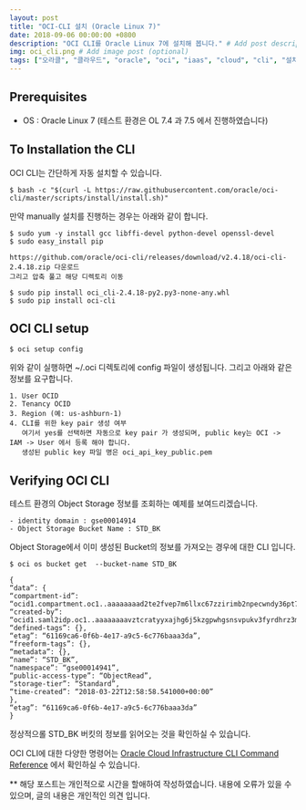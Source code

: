 ```yaml
---
layout: post
title: "OCI-CLI 설치 (Oracle Linux 7)"
date: 2018-09-06 00:00:00 +0800
description: "OCI CLI를 Oracle Linux 7에 설치해 봅니다." # Add post description (optional)
img: oci_cli.png # Add image post (optional)
tags: ["오라클", "클라우드", "oracle", "oci", "iaas", "cloud", "cli", "설치", "install"] # add tag
---
```


## Prerequisites

- OS : Oracle Linux 7 (테스트 환경은 OL 7.4 과 7.5 에서 진행하였습니다)


## To Installation the CLI

OCI CLI는 간단하게 자동 설치할 수 있습니다.

	$ bash -c "$(curl -L https://raw.githubusercontent.com/oracle/oci-cli/master/scripts/install/install.sh)"
	
만약 manually 설치를 진행하는 경우는 아래와 같이 합니다.

	$ sudo yum -y install gcc libffi-devel python-devel openssl-devel
	$ sudo easy_install pip
	
	https://github.com/oracle/oci-cli/releases/download/v2.4.18/oci-cli-2.4.18.zip 다운로드 
	그리고 압축 풀고 해당 디렉토리 이동
	
	$ sudo pip install oci_cli-2.4.18-py2.py3-none-any.whl
	$ sudo pip install oci-cli
	

## OCI CLI setup

	$ oci setup config
	
위와 같이 실행하면 ~/.oci 디렉토리에 config 파일이 생성됩니다.
그리고 아래와 같은 정보를 요구합니다.

	1. User OCID
	2. Tenancy OCID
	3. Region (예: us-ashburn-1)
	4. CLI를 위한 key pair 생성 여부 
	   여기서 yes를 선택하면 자동으로 key pair 가 생성되며, public key는 OCI -> IAM -> User 에서 등록 해야 합니다. 
	   생성된 public key 파일 명은 oci_api_key_public.pem
	   

## Verifying OCI CLI

테스트 환경의 Object Storage 정보를 조회하는 예제를 보여드리겠습니다.

	- identity domain : gse00014914
	- Object Storage Bucket Name : STD_BK
	
Object Storage에서 이미 생성된 Bucket의 정보를 가져오는 경우에 대한 CLI 입니다.

	$ oci os bucket get  --bucket-name STD_BK
	
	{
	“data”: {
	“compartment-id”: “ocid1.compartment.oc1..aaaaaaaad2te2fvep7m6llxc67zzirimb2npecwndy36pt7v4xzly7v6adza”,
	“created-by”: “ocid1.saml2idp.oc1..aaaaaaaavztcratyyxajhg6j5kzgpwhgsnsvpukv3fyrdhrz3mjdhlpkjbeq/cloud.admin”,
	“defined-tags”: {},
	“etag”: “61169ca6-0f6b-4e17-a9c5-6c776baaa3da”,
	“freeform-tags”: {},
	“metadata”: {},
	“name”: “STD_BK”,
	“namespace”: “gse00014941”,
	“public-access-type”: “ObjectRead”,
	“storage-tier”: “Standard”,
	“time-created”: “2018-03-22T12:58:58.541000+00:00”
	},
	“etag”: “61169ca6-0f6b-4e17-a9c5-6c776baaa3da”
	}

정상적으롤 STD_BK 버킷의 정보를 읽어오는 것을 확인하실 수 있습니다.

OCI CLI에 대한 다양한 명령어는 [Oracle Cloud Infrastructure CLI Command Reference](https://docs.cloud.oracle.com/iaas/tools/oci-cli/latest/oci_cli_docs/index.html) 에서 확인하실 수 있습니다.


** 해당 포스트는 개인적으로 시간을 할애하여 작성하였습니다. 내용에 오류가 있을 수 있으며, 글의 내용은 개인적인 의견 입니다.
